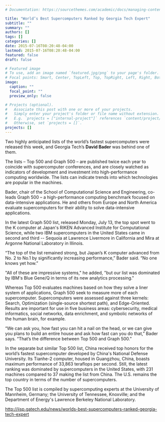 ```yaml
---
# Documentation: https://sourcethemes.com/academic/docs/managing-content/

title: "World’s Best Supercomputers Ranked by Georgia Tech Expert"
subtitle: ""
summary: ""
authors: []
tags: []
categories: []
date: 2015-07-16T08:20:48-04:00
lastmod: 2015-07-16T08:20:48-04:00
featured: false
draft: false

# Featured image
# To use, add an image named `featured.jpg/png` to your page's folder.
# Focal points: Smart, Center, TopLeft, Top, TopRight, Left, Right, BottomLeft, Bottom, BottomRight.
image:
  caption: ""
  focal_point: ""
  preview_only: false

# Projects (optional).
#   Associate this post with one or more of your projects.
#   Simply enter your project's folder or file name without extension.
#   E.g. `projects = ["internal-project"]` references `content/project/deep-learning/index.md`.
#   Otherwise, set `projects = []`.
projects: []
---
```


Two highly anticipated lists of the world’s fastest supercomputers were released this week, and Georgia Tech’s **David Bader** was behind one of them.

The lists – Top 500 and Graph 500 – are published twice each year to coincide with supercomputer conferences, and are closely watched as indicators of development and investment into high-performance computing worldwide. The lists can indicate trends into which technologies are popular in the machines. 

Bader, chair of the School of Computational Science and Engineering, co-leads Graph 500 – a high-performance computing benchmark focused on data-intensive applications. He and others from Europe and North America evaluate supercomputers for their ability to solve data-intensive applications.

In the latest Graph 500 list, released Monday, July 13, the top spot went to the K computer at Japan's RIKEN Advanced Institute for Computational Science, while two IBM supercomputers in the United States came in second and third -- Sequoia at Lawrence Livermore in California and Mira at Argonne National Laboratory in Illinois.

“The top of the list remained strong, but Japan’s K computer advanced from No. 2 to No.1 by significantly increasing performance,” Bader said. “No one knows yet how.”

"All of these are impressive systems," he added, "but our list was dominated by IBM's Blue Gene/Q in terms of its new analytics processing."

Whereas Top 500 evaluates machines based on how they solve a liner system of applications, Graph 500 seek to measure more of each supercomputer. Supercomputers were assessed against three kernels: Search, Optimization (single-source shortest path), and Edge-Oriented. Results are important for use in five business areas: cybersecurity, medical informatics, social networks, data enrichment, and symbolic networks of the human brain, for example.

“We can ask you, how fast you can hit a nail on the head, or we can give you plans to build an entire house and ask how fast can you do that,” Bader says. “That’s the difference between Top 500 and Graph 500.”

In the separate but similar Top 500 list, China received top honors for the world’s fastest supercomputer developed by China's National Defense University. Its Tianhe-2 computer, housed in Guangzhou, China, boasts maximum performance of 33,863 teraflops per second. Still, the latest ranking was dominated by supercomputers in the United States, with 231 machines compared to 37 making the list from China. The U.S. remains the top country in terms of the number of supercomputers.

The Top 500 list is compiled by supercomputing experts at the University of Mannheim, Germany; the University of Tennessee, Knoxville; and the Department of Energy's Lawrence Berkeley National Laboratory.

http://iisp.gatech.edu/news/worlds-best-supercomputers-ranked-georgia-tech-expert

